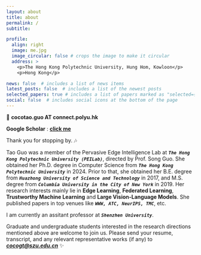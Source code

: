 ```yaml
---
layout: about
title: about
permalink: /
subtitle: 

profile:
  align: right
  image: me.jpg
  image_circular: false # crops the image to make it circular
  address: >
    <p>The Hong Kong Polytechnic University, Hung Hom, Kowloon</p>
    <p>Hong Kong</p>

news: false  # includes a list of news items
latest_posts: false  # includes a list of the newest posts
selected_papers: true # includes a list of papers marked as "selected={true}"
social: false  # includes social icons at the bottom of the page
---
```


:e-mail: **cocotao.guo AT connect.polyu.hk**

**Google Scholar** : **[click me](https://scholar.google.com/citations?user=MiN1cegAAAAJ&hl=en)**

Thank you for stopping by. :notes:

Tao Guo was a member of the Pervasive Edge Intelligence Lab at ***`The Hong Kong Polytechnic University (PEILab)`***, directed by Prof. Song Guo. She obtained her Ph.D. degree in Computer Science from ***`The Hong Kong Polytechnic University`*** in 2024. Prior to that, she obtained her B.E. degree from ***`Huazhong University of Science and Technology`*** in 2017, and M.S. degree from ***`Columbia University in the City of New York`*** in 2019. Her research interests mainly lie in **Edge Learning**, **Federated Learning**, **Trustworthy Machine Learning** and **Large Vision-Language Models**. She published papers in top venues like ***`WWW, ATC, NeurIPS, TMC`***, etc.

I am currently an assitant professor at ***`Shenzhen University`***.

Graduate and undergraduate students interested in the research directions mentioned above are welcome to join us. Please send your resume, transcript, and any relevant representative works (if any) to ***cocogt@szu.edu.cn***  :sparkles:




